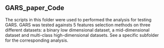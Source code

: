 ## GARS_paper_Code
The scripts in this folder were used to performed the analysis for testing GARS. GARS was tested againsts 5 features selection methods on three different datasets: a binary low dimensional dataset, a mid-dimensional dataset and multi-class high-dimensional datasets.
See a specific subfolder for the corresponding analysis.
